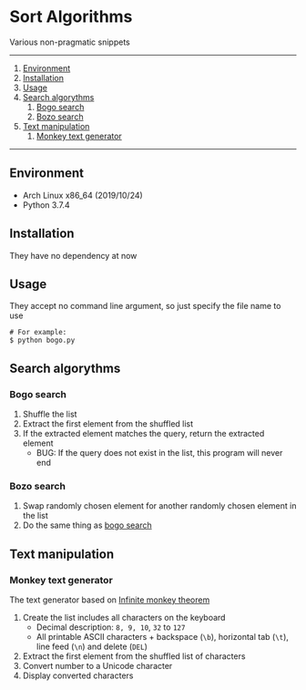 # Sort Algorithms

Various non-pragmatic snippets

---

1. [Environment](#environment)
1. [Installation](#installation)
1. [Usage](#usage)
1. [Search algorythms](#search-algorythms)
   1. [Bogo search](#bogo-search)
   1. [Bozo search](#bozo-search)
1. [Text manipulation](#text-manipulation)
   1. [Monkey text generator](#monkey-text-generator)

---

## Environment

- Arch Linux x86_64 (2019/10/24)
- Python 3.7.4

## Installation

They have no dependency at now

## Usage

They accept no command line argument, so just specify the file name to use

```
# For example:
$ python bogo.py
```

## Search algorythms

### Bogo search

1. Shuffle the list
1. Extract the first element from the shuffled list
1. If the extracted element matches the query, return the extracted element
    - BUG: If the query does not exist in the list, this program will never end

### Bozo search

1. Swap randomly chosen element for another randomly chosen element in the list
1. Do the same thing as [bogo search](#bogo-search)

## Text manipulation

### Monkey text generator

The text generator based on [Infinite monkey theorem](https://en.wikipedia.org/wiki/Infinite_monkey_theorem)

1. Create the list includes all characters on the keyboard
   - Decimal description: `8, 9, 10`, `32` to `127`
   - All printable ASCII characters + backspace (`\b`), horizontal tab (`\t`), line feed (`\n`) and delete (`DEL`)
1. Extract the first element from the shuffled list of characters
1. Convert number to a Unicode character
1. Display converted characters
